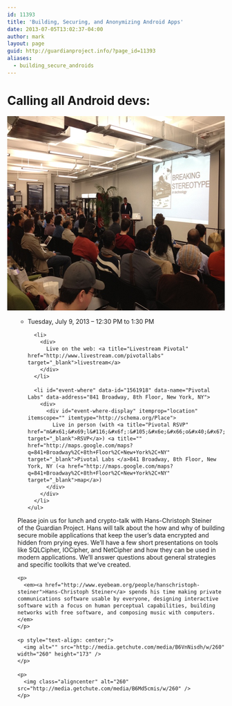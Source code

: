 ```yaml
---
id: 11393
title: 'Building, Securing, and Anonymizing Android Apps'
date: 2013-07-05T13:02:37-04:00
author: mark
layout: page
guid: http://guardianproject.info/?page_id=11393
aliases:
  - building_secure_androids
---
```

<div id="event-title" data-name="Building, Securing, and Anonymizing Android Apps">
  <h1 itemprop="name">
    Calling all Android devs:
  </h1>
  
  <p>
    <img class="aligncenter" alt="" src="break1.jpeg" width="600" height="450" />
  </p>
</div>

<div id="event-content">
  <ul>
    <ul>
      <li id="event-when">
        <div>
          <div id="event-when-display">
            Tuesday, July 9, 2013 &#8211; 12:30 PM to <time id="event-end-time">1:30 PM </time>
          </div>
        </div>
      </li>
      
      <li>
        <div>
          Live on the web: <a title="Livestream Pivotal" href="http://www.livestream.com/pivotallabs" target="_blank">livestream</a>
        </div>
      </li>
      
      <li id="event-where" data-id="1561918" data-name="Pivotal Labs" data-address="841 Broadway, 8th Floor, New York, NY">
        <div>
          <div id="event-where-display" itemprop="location" itemscope="" itemtype="http://schema.org/Place">
            Live in person (with <a title="Pivotal RSVP" href="m&#x61;&#x69;l&#116;&#x6f;:&#105;&#x6e;&#x66;o&#x40;&#x67;u&#97;&#x72;d&#105;&#x61;&#x6e;p&#x72;&#x6f;j&#101;&#x63;t&#46;&#x69;&#x6e;f&#x6f;" target="_blank">RSVP</a>) <a title="" href="http://maps.google.com/maps?q=841+Broadway%2C+8th+Floor%2C+New+York%2C+NY" target="_blank">Pivotal Labs </a>841 Broadway, 8th Floor, New York, NY (<a href="http://maps.google.com/maps?q=841+Broadway%2C+8th+Floor%2C+New+York%2C+NY" target="_blank">map</a>)
          </div>
        </div>
      </li>
    </ul>
  </ul>
  
  <div id="event-description-wrap" itemprop="description">
    <p>
      Please join us for lunch and crypto-talk with Hans-Christoph Steiner of the Guardian Project. Hans will talk about the how and why of building secure mobile applications that keep the user&#8217;s data encrypted and hidden from prying eyes. We&#8217;ll have a few short presentations on tools like SQLCipher, IOCipher, and NetCipher and how they can be used in modern applications. We&#8217;ll answer questions about general strategies and specific toolkits that we&#8217;ve created.
    </p>
    
    <p>
      <em><a href="http://www.eyebeam.org/people/hanschristoph-steiner">Hans-Christoph Steiner</a> spends his time making private communications software usable by everyone, designing interactive software with a focus on human perceptual capabilities, building networks with free software, and composing music with computers.</em>
    </p>
    
    <p style="text-align: center;">
      <img alt="" src="http://media.getchute.com/media/B6VnNisdh/w/260" width="260" height="173" />
    </p>
    
    <p>
      <img class="aligncenter" alt="260" src="http://media.getchute.com/media/B6Md5cmis/w/260" />
    </p>
  </div>
</div>